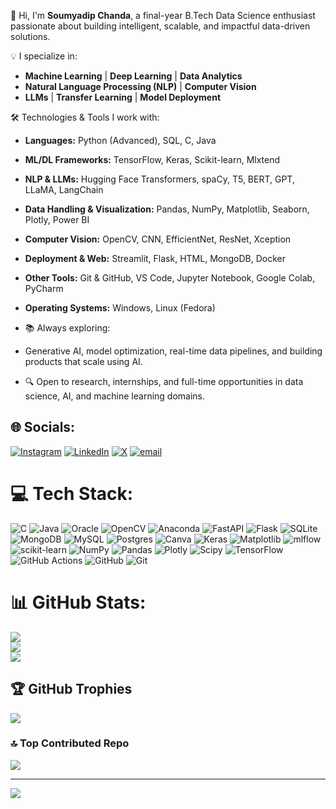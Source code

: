 👋 Hi, I'm **Soumyadip Chanda**, a final-year B.Tech Data Science enthusiast passionate about building intelligent, scalable, and impactful data-driven solutions.

💡 I specialize in:
- **Machine Learning** | **Deep Learning** | **Data Analytics**
- **Natural Language Processing (NLP)** | **Computer Vision**
- **LLMs** | **Transfer Learning** | **Model Deployment**

🛠️ Technologies & Tools I work with:
- **Languages:** Python (Advanced), SQL, C, Java
- **ML/DL Frameworks:** TensorFlow, Keras, Scikit-learn, Mlxtend
- **NLP & LLMs:** Hugging Face Transformers, spaCy, T5, BERT, GPT, LLaMA, LangChain
- **Data Handling & Visualization:** Pandas, NumPy, Matplotlib, Seaborn, Plotly, Power BI
- **Computer Vision:** OpenCV, CNN, EfficientNet, ResNet, Xception
- **Deployment & Web:** Streamlit, Flask, HTML, MongoDB, Docker
- **Other Tools:** Git & GitHub, VS Code, Jupyter Notebook, Google Colab, PyCharm
- **Operating Systems:** Windows, Linux (Fedora)

- 📚 Always exploring:
- Generative AI, model optimization, real-time data pipelines, and building products that scale using AI.

- 🔍 Open to research, internships, and full-time opportunities in data science, AI, and machine learning domains.


## 🌐 Socials:
[![Instagram](https://img.shields.io/badge/Instagram-%23E4405F.svg?logo=Instagram&logoColor=white)](https://instagram.com/soumya_dip04) [![LinkedIn](https://img.shields.io/badge/LinkedIn-%230077B5.svg?logo=linkedin&logoColor=white)](https://linkedin.com/in/soumyadip-chanda-251026229) [![X](https://img.shields.io/badge/X-black.svg?logo=X&logoColor=white)](https://x.com/Soumyadipx04) [![email](https://img.shields.io/badge/Email-D14836?logo=gmail&logoColor=white)](mailto:soumyadipchanda.work@gmail.com) 

# 💻 Tech Stack:
![C](https://img.shields.io/badge/c-%2300599C.svg?style=for-the-badge&logo=c&logoColor=white) ![Java](https://img.shields.io/badge/java-%23ED8B00.svg?style=for-the-badge&logo=openjdk&logoColor=white) ![Oracle](https://img.shields.io/badge/Oracle-F80000?style=for-the-badge&logo=oracle&logoColor=white) ![OpenCV](https://img.shields.io/badge/opencv-%23white.svg?style=for-the-badge&logo=opencv&logoColor=white) ![Anaconda](https://img.shields.io/badge/Anaconda-%2344A833.svg?style=for-the-badge&logo=anaconda&logoColor=white) ![FastAPI](https://img.shields.io/badge/FastAPI-005571?style=for-the-badge&logo=fastapi) ![Flask](https://img.shields.io/badge/flask-%23000.svg?style=for-the-badge&logo=flask&logoColor=white) ![SQLite](https://img.shields.io/badge/sqlite-%2307405e.svg?style=for-the-badge&logo=sqlite&logoColor=white) ![MongoDB](https://img.shields.io/badge/MongoDB-%234ea94b.svg?style=for-the-badge&logo=mongodb&logoColor=white) ![MySQL](https://img.shields.io/badge/mysql-4479A1.svg?style=for-the-badge&logo=mysql&logoColor=white) ![Postgres](https://img.shields.io/badge/postgres-%23316192.svg?style=for-the-badge&logo=postgresql&logoColor=white) ![Canva](https://img.shields.io/badge/Canva-%2300C4CC.svg?style=for-the-badge&logo=Canva&logoColor=white) ![Keras](https://img.shields.io/badge/Keras-%23D00000.svg?style=for-the-badge&logo=Keras&logoColor=white) ![Matplotlib](https://img.shields.io/badge/Matplotlib-%23ffffff.svg?style=for-the-badge&logo=Matplotlib&logoColor=black) ![mlflow](https://img.shields.io/badge/mlflow-%23d9ead3.svg?style=for-the-badge&logo=numpy&logoColor=blue) ![scikit-learn](https://img.shields.io/badge/scikit--learn-%23F7931E.svg?style=for-the-badge&logo=scikit-learn&logoColor=white) ![NumPy](https://img.shields.io/badge/numpy-%23013243.svg?style=for-the-badge&logo=numpy&logoColor=white) ![Pandas](https://img.shields.io/badge/pandas-%23150458.svg?style=for-the-badge&logo=pandas&logoColor=white) ![Plotly](https://img.shields.io/badge/Plotly-%233F4F75.svg?style=for-the-badge&logo=plotly&logoColor=white) ![Scipy](https://img.shields.io/badge/SciPy-%230C55A5.svg?style=for-the-badge&logo=scipy&logoColor=%white) ![TensorFlow](https://img.shields.io/badge/TensorFlow-%23FF6F00.svg?style=for-the-badge&logo=TensorFlow&logoColor=white) ![GitHub Actions](https://img.shields.io/badge/github%20actions-%232671E5.svg?style=for-the-badge&logo=githubactions&logoColor=white) ![GitHub](https://img.shields.io/badge/github-%23121011.svg?style=for-the-badge&logo=github&logoColor=white) ![Git](https://img.shields.io/badge/git-%23F05033.svg?style=for-the-badge&logo=git&logoColor=white)
# 📊 GitHub Stats:
![](https://github-readme-stats.vercel.app/api?username=Soumyadip004&theme=jolly&hide_border=false&include_all_commits=false&count_private=false)<br/>
![](https://nirzak-streak-stats.vercel.app/?user=Soumyadip004&theme=jolly&hide_border=false)<br/>
![](https://github-readme-stats.vercel.app/api/top-langs/?username=Soumyadip004&theme=jolly&hide_border=false&include_all_commits=false&count_private=false&layout=compact)

## 🏆 GitHub Trophies
![](https://github-profile-trophy.vercel.app/?username=Soumyadip004&theme=monokai&no-frame=false&no-bg=true&margin-w=4)

### 🔝 Top Contributed Repo
![](https://github-contributor-stats.vercel.app/api?username=Soumyadip004&limit=5&theme=dark&combine_all_yearly_contributions=true)

---
[![](https://visitcount.itsvg.in/api?id=Soumyadip004&icon=0&color=0)](https://visitcount.itsvg.in)
